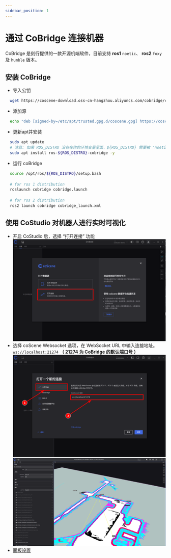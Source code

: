 ```yaml
---
sidebar_position: 1
---
```


# 通过 CoBridge 连接机器

CoBridge 是刻行提供的一款开源机端软件，目前支持 **ros1** `noetic`、 **ros2** `foxy` 及 `humble` 版本。

## 安装 CoBridge
* 导入公钥
```bash
  wget https://coscene-download.oss-cn-hangzhou.aliyuncs.com/cobridge/coscene.gpg && sudo gpg --dearmor -o /etc/apt/trusted.gpg.d/coscene.gpg coscene.gpg
```

* 添加源
```bash
  echo "deb [signed-by=/etc/apt/trusted.gpg.d/coscene.gpg] https://coscene-download.oss-cn-hangzhou.aliyuncs.com/cobridge $(. /etc/os-release && echo $UBUNTU_CODENAME) main" | sudo tee /etc/apt/sources.list.d/cobridge.list
```

* 更新apt并安装
```bash
  sudo apt update
  # 注意: 如果 ROS_DISTRO 没有在你的环境变量里面，${ROS_DISTRO} 需要被 'noetic', 'foxy' or 'humble' 替换
  sudo apt install ros-${ROS_DISTRO}-cobridge -y
```

* 运行 coBridge
```bash
  source /opt/ros/${ROS_DISTRO}/setup.bash
  
  # for ros 1 distribution
  roslaunch cobridge cobridge.launch
  
  # for ros 2 distribution
  ros2 launch cobridge cobridge_launch.xml 
```

## 使用 CoStudio 对机器人进行实时可视化
* 开启 CoStudio 后，选择 “打开连接” 功能
![打开连接](./img/1-1-open-connection-cn.png)
* 选择 coScene Websocket 选项，在 WebSocket URL 中输入连接地址。`ws://localhost:21274` **（ 21274 为 CoBridge 的默认端口号 ）**
![选择连接](./img/1-2-select-connection-cn.png)
![实时可视化](./img/1-3-realtime-viz-cn.png)
* [面板设置](https://docs.coscene.cn/docs/category/panel)
